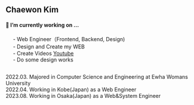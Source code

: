 ## Chaewon Kim 


#### 🔭 I’m currently working on ...  
&nbsp;&nbsp;&nbsp;&nbsp; - Web Engineer（Frontend, Backend, Design)   
&nbsp;&nbsp;&nbsp;&nbsp; - Design and Create my WEB　   
&nbsp;&nbsp;&nbsp;&nbsp; - Create Videos [Youtube](https://www.youtube.com/channel/UC2kUVD1FHfNLtZRXI4Xm9Nw/featured)   
&nbsp;&nbsp;&nbsp;&nbsp; - Do some design works   

##
2022.03. Majored in Computer Science and Engineering at Ewha Womans University   
2022.04. Working in Kobe(Japan) as a Web Engineer   
2023.08. Working in Osaka(Japan) as a Web&System Engineer

<!--
**cwkim0314/cwkim0314** is a ✨ _special_ ✨ repository because its `README.md` (this file) appears on your GitHub profile.

Here are some ideas to get you started:

- 🔭 I’m currently working on ...
- 🌱 I’m currently learning ...
- 👯 I’m looking to collaborate on ...
- 🤔 I’m looking for help with ...
- 💬 Ask me about ...
- 📫 How to reach me: ...
- 😄 Pronouns: ...
- ⚡ Fun fact: ...
-->
